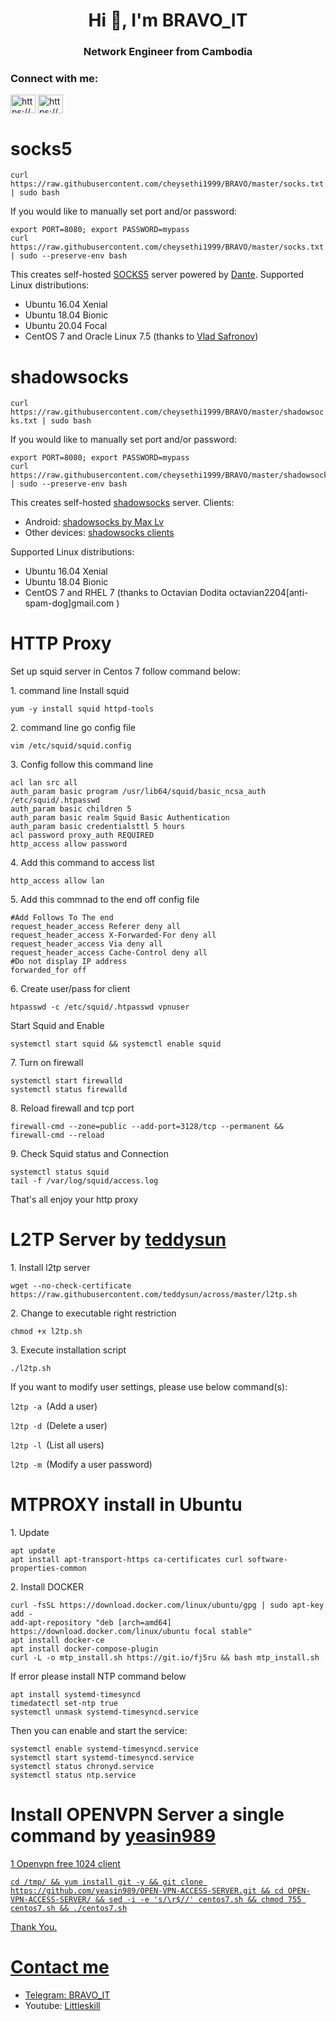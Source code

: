 
<h1 align="center">Hi 👋, I'm BRAVO_IT</h1>
<h3 align="center">Network Engineer from Cambodia</h3>

<h3 align="left">Connect with me:</h3>
<p align="left">
<a href="https://fb.com/https://github.com/cheysethi1999/bravo.git" target="blank"><img align="center" src="https://raw.githubusercontent.com/rahuldkjain/github-profile-readme-generator/master/src/images/icons/Social/facebook.svg" alt="https://github.com/cheysethi1999/bravo.git" height="30" width="40" /></a>
<a href="https://www.youtube.com/c/https://youtu.be/xdqzmv6ck_a?si=6oshn0pw0g78dy7b" target="blank"><img align="center" src="https://raw.githubusercontent.com/rahuldkjain/github-profile-readme-generator/master/src/images/icons/Social/youtube.svg" alt="https://youtu.be/xdqzmv6ck_a?si=6oshn0pw0g78dy7b" height="30" width="40" /></a>
</p>

<h1 id="socks5">socks5</h1>
<p><code class="language-plaintext highlighter-rouge">curl https://raw.githubusercontent.com/cheysethi1999/BRAVO/master/socks.txt | sudo bash</code></p>

<p>If you would like to manually set port and/or password:</p>

<div class="language-bash highlighter-rouge"><div class="highlight"><pre class="highlight"><code><span class="nb">export </span><span class="nv">PORT</span><span class="o">=</span>8080<span class="p">;</span> <span class="nb">export </span><span class="nv">PASSWORD</span><span class="o">=</span>mypass
curl https://raw.githubusercontent.com/cheysethi1999/BRAVO/master/socks.txt | <span class="nb">sudo</span> <span class="nt">--preserve-env</span> bash
</code></pre></div></div>

<p>This creates self-hosted <a href="https://en.wikipedia.org/wiki/SOCKS">SOCKS5</a> server powered by <a href="http://www.inet.no/dante/">Dante</a>. Supported Linux distributions:</p>

<ul>
  <li>Ubuntu 16.04 Xenial</li>
  <li>Ubuntu 18.04 Bionic</li>
  <li>Ubuntu 20.04 Focal</li>
  <li>CentOS 7 and Oracle Linux 7.5 (thanks to <a href="https://github.com/vladsf">Vlad Safronov</a>)</li>
</ul>

<h1 id="shadowsocks">shadowsocks</h1>

<p><code class="language-plaintext highlighter-rouge">curl https://raw.githubusercontent.com/cheysethi1999/BRAVO/master/shadowsocks.txt | sudo bash</code></p>

<p>If you would like to manually set port and/or password:</p>

<div class="language-bash highlighter-rouge"><div class="highlight"><pre class="highlight"><code><span class="nb">export </span><span class="nv">PORT</span><span class="o">=</span>8080<span class="p">;</span> <span class="nb">export </span><span class="nv">PASSWORD</span><span class="o">=</span>mypass
curl https://raw.githubusercontent.com/cheysethi1999/BRAVO/master/shadowsocks.txt | <span class="nb">sudo</span> <span class="nt">--preserve-env</span> bash
</code></pre></div></div>

<p>This creates self-hosted <a href="https://shadowsocks.org/">shadowsocks</a> server. Clients:</p>
<ul>
  <li>Android: <a href="https://play.google.com/store/apps/details?id=com.github.shadowsocks">shadowsocks by Max Lv</a></li>
  <li>Other devices: <a href="https://shadowsocks.org/en/download/clients.html">shadowsocks clients</a></li>
</ul>

<p>Supported Linux distributions:</p>

<ul>
  <li>Ubuntu 16.04 Xenial</li>
  <li>Ubuntu 18.04 Bionic</li>
  <li>CentOS 7 and RHEL 7 (thanks to Octavian Dodita octavian2204[anti-spam-dog]gmail.com )</li>
</ul>
 <h1 id="HTTP Proxy">HTTP Proxy</h1>
 <p>Set up squid server in Centos 7 follow command below:</p>
 <p>1. command line Install squid</p>
 <p><code class="language-plaintext highlighter-rouge">yum -y install squid httpd-tools</code></p>
<p>2. command line go config file</p>
<p><code class="language-plaintext highlighter-rouge">vim /etc/squid/squid.config</code></p>
<p>3. Config follow this command line</p>
<p><code class="language-plaintext highligter-rouge">acl lan src all
auth_param basic program /usr/lib64/squid/basic_ncsa_auth /etc/squid/.htpasswd
auth_param basic children 5
auth_param basic realm Squid Basic Authentication
auth_param basic credentialsttl 5 hours
acl password proxy_auth REQUIRED
http_access allow password</code></p>
<p>4. Add this command to access list</p>
<p><code class="language-plaintext highligter-rouge">http_access allow lan</code></p>
<p>5. Add this commnad to the end off config file</p>
<p><code class="language-plaintext highligter-rouge">#Add Follows To The end
request_header_access Referer deny all
request_header_access X-Forwarded-For deny all
request_header_access Via deny all
request_header_access Cache-Control deny all
#Do not display IP address
forwarded_for off</code></p>
<p>6. Create user/pass for client</p>
<p><code class="language-plaintext highligter-rouge">htpasswd -c /etc/squid/.htpasswd vpnuser</code></p>
<p>Start Squid and Enable</p>
<p><code class="language-plaintext highligter-rouge">systemctl start squid && systemctl enable squid</code></p>
<p>7. Turn on firewall</p>
<p><code class="language-plaintext highligter-rouge">systemctl start firewalld
systemctl status firewalld</code></p>
<p>8. Reload firewall and tcp port</p>
<p><code class="language-plaintext highligter-rouge">firewall-cmd --zone=public --add-port=3128/tcp --permanent && firewall-cmd --reload</code></p>
<p>9. Check Squid status and Connection</p>
<p><code class="language-plaintext highligter-rouge">systemctl status squid
tail -f /var/log/squid/access.log</code></p>

<p>That's all enjoy your http proxy</p>

<h1>L2TP Server by <a href="https://github.com/teddysun">teddysun</a></h1>
<p>1. Install l2tp server </p>
<p><code class="language-plaintext highligter-rouge">wget --no-check-certificate https://raw.githubusercontent.com/teddysun/across/master/l2tp.sh</code></p>
<p>2. Change to executable right restriction</p>
<p><code class="language-plaintext highligter-rouge">chmod +x l2tp.sh</code></p>
<p>3. Execute installation script</p>
<p><code class="language-plaintext highligter-rouge">./l2tp.sh</code></p>
<p>If you want to modify user settings, please use below command(s):</p>
<p><code class="language-plaintext highligter-rouge">l2tp -a </code>(Add a user)</p>
<p><code class="language-plaintext highligter-rouge">l2tp -d </code>(Delete a user)</p>
<p><code class="language-plaintext highligter-rouge">l2tp -l </code>(List all users)</p>
<p><code class="language-plaintext highligter-rouge">l2tp -m </code>(Modify a user password)</p>

<h1>MTPROXY install in Ubuntu</h1>
<p>1. Update </p>
<p><code class="language-plaintext highligter-rouge">apt update
apt install apt-transport-https ca-certificates curl software-properties-common</code></p>
<p>2. Install DOCKER</p>
<p><code class="language-plaintext highligter-rouge">curl -fsSL https://download.docker.com/linux/ubuntu/gpg | sudo apt-key add -
add-apt-repository "deb [arch=amd64] https://download.docker.com/linux/ubuntu focal stable"
apt install docker-ce
apt install docker-compose-plugin
curl -L -o mtp_install.sh https://git.io/fj5ru && bash mtp_install.sh</code></p>
<p>If error please install NTP command below</p>
<p><code class="language-plaintext highligter-rouge">apt install systemd-timesyncd
timedatectl set-ntp true
systemctl unmask systemd-timesyncd.service</code></p>
<p>Then you can enable and start the service:</p>
<p><code class="language-plaintext highligter-rouge">systemctl enable systemd-timesyncd.service
systemctl start systemd-timesyncd.service
systemctl status chronyd.service
systemctl status ntp.service</code></p>

<h1>Install OPENVPN Server a single command by <a href="https://github.com/yeasin989/OPEN-VPN-ACCESS-SERVER.git">yeasin989</h1>
<p>1 Openvpn free 1024 client</p>
<p><code class="language-plaintext highligter-rouge">cd /tmp/ && yum install git -y && git clone https://github.com/yeasin989/OPEN-VPN-ACCESS-SERVER.git && cd OPEN-VPN-ACCESS-SERVER/ && sed -i -e 's/\r$//' centos7.sh && chmod 755 centos7.sh && ./centos7.sh</code></p>
Thank You.

 <h1 id="Contact me">Contact me</h1>
<ul>
  <li>Telegram: <a href="https://t.me/BRAVO_IT">BRAVO_IT</a></li>
  <li>Youtube: <a href="https://youtube.com/@littleskill168?si=VEru_lzwOXJg5Wk9">Littleskill</a></li>
</ul>




 
